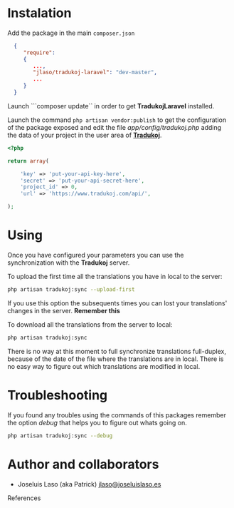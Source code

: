 # Instalation

Add the package in the main ```composer.json```

```json
  { 
     "require": 
     {
        ...,
	    "jlaso/tradukoj-laravel": "dev-master",
	    ...
     }
  }
```

Launch ```composer update`` in order to get **TradukojLaravel** installed.

Launch the command ```php artisan vendor:publish``` to get the configuration of the package exposed and edit the
file _app/config/tradukoj.php_ adding the data of your project in the user area of [**Tradukoj**](https://www.tradukoj.com).

```php
<?php

return array(

    'key' => 'put-your-api-key-here',
    'secret' => 'put-your-api-secret-here',
    'project_id' => 0,
    'url' => 'https://www.tradukoj.com/api/',

);
```

# Using

Once you have configured your parameters you can use the synchronization with the **Tradukoj** server.

To upload the first time all the translations you have in local to the server:

```bash
php artisan tradukoj:sync --upload-first
```

If you use this option the subsequents times you can lost your translations' changes in the server. **Remember this**

To download all the translations from the server to local:

```bash
php artisan tradukoj:sync 
```

There is no way at this moment to full synchronize translations full-duplex, because of the date of the file where the translations
are in local. There is no easy way to figure out which translations are modified in local. 


# Troubleshooting

If you found any troubles using the commands of this packages remember the option _debug_ that helps you to figure out whats
going on.

```bash
php artisan tradukoj:sync --debug
```


# Author and collaborators

* Joseluis Laso (aka Patrick)  <jlaso@joseluislaso.es>


References

[JoseluisLaso]: (http://www.joseluislaso.es)
